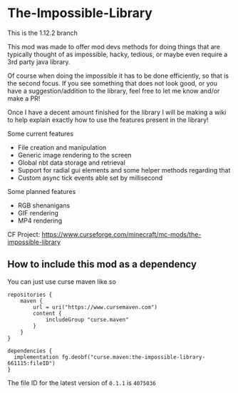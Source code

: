 # The-Impossible-Library
This is the 1.12.2 branch

This mod was made to offer mod devs methods for doing things that are typically thought of as impossible, hacky, tedious, or maybe even require a 3rd party java library.

Of course when doing the impossible it has to be done efficiently, so that is the second focus. If you see something that does not look good, or you have a suggestion/addition to the library, feel free to let me know and/or make a PR!

Once I have a decent amount finished for the library I will be making a wiki to help explain exactly how to use the features present in the library!

Some current features
- File creation and manipulation
- Generic image rendering to the screen
- Global nbt data storage and retrieval
- Support for radial gui elements and some helper methods regarding that
- Custom async tick events able set by millisecond

Some planned features
- RGB shenanigans
- GIF rendering
- MP4 rendering

CF Project: https://www.curseforge.com/minecraft/mc-mods/the-impossible-library

## How to include this mod as a dependency

You can just use curse maven like so

```
repositories {
    maven {
        url = uri("https://www.cursemaven.com")
        content {
            includeGroup "curse.maven"
        }
    }
}

dependencies {
  implementation fg.deobf("curse.maven:the-impossible-library-661115:fileID")
}
```
The file ID for the latest version of `0.1.1` is `4075036`
